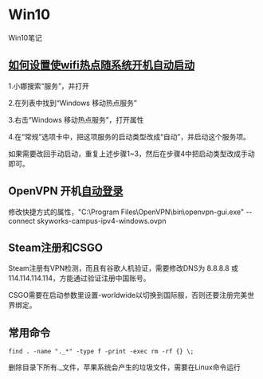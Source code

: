 # Win10
Win10笔记

## [如何设置使wifi热点随系统开机自动启动](https://answers.microsoft.com/zh-hans/windows/forum/all/%E5%A6%82%E4%BD%95%E8%AE%BE%E7%BD%AE%E4%BD%BFwifi/c8317d49-6c5d-49e0-bc0b-4dea2f4a1d0c)

1.小娜搜索“服务”，并打开

2.在列表中找到“Windows 移动热点服务”

3.右击“Windows 移动热点服务”，打开属性

4.在“常规”选项卡中，把这项服务的启动类型改成“自动”，并启动这个服务项。

如果需要改回手动启动，重复上述步骤1~3，然后在步骤4中把启动类型改成手动即可。

## OpenVPN 开机[自动登录](https://www.jinbo123.com/3376.html)

修改快捷方式的属性，"C:\Program Files\OpenVPN\bin\openvpn-gui.exe" --connect skyworks-campus-ipv4-windows.ovpn

## Steam注册和CSGO

Steam注册有VPN检测，而且有谷歌人机验证，需要修改DNS为 8.8.8.8 或 114.114.114.114，方能通过验证注册中国账号。

CSGO需要在启动参数里设置-worldwide以切换到国际服，否则还要注册完美世界绑定。



## 常用命令

```shell
find . -name "._*" -type f -print -exec rm -rf {} \;
```

删除目录下所有._文件，苹果系统会产生的垃圾文件，需要在Linux命令运行